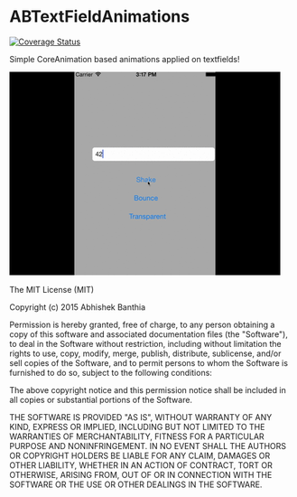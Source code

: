 # ABTextFieldAnimations

[![Coverage Status](https://coveralls.io/repos/Abhishaker17/ABTextFieldAnimations/badge.svg?branch=master&service=github)](https://coveralls.io/github/Abhishaker17/ABTextFieldAnimations?branch=master)

Simple CoreAnimation based animations applied on textfields!

![Sample Animations](https://github.com/Abhishaker17/ABTextFieldAnimations/blob/master/Animations.gif)

The MIT License (MIT)

Copyright (c) 2015 Abhishek Banthia

Permission is hereby granted, free of charge, to any person obtaining a copy
of this software and associated documentation files (the "Software"), to deal
in the Software without restriction, including without limitation the rights
to use, copy, modify, merge, publish, distribute, sublicense, and/or sell
copies of the Software, and to permit persons to whom the Software is
furnished to do so, subject to the following conditions:

The above copyright notice and this permission notice shall be included in all
copies or substantial portions of the Software.

THE SOFTWARE IS PROVIDED "AS IS", WITHOUT WARRANTY OF ANY KIND, EXPRESS OR
IMPLIED, INCLUDING BUT NOT LIMITED TO THE WARRANTIES OF MERCHANTABILITY,
FITNESS FOR A PARTICULAR PURPOSE AND NONINFRINGEMENT. IN NO EVENT SHALL THE
AUTHORS OR COPYRIGHT HOLDERS BE LIABLE FOR ANY CLAIM, DAMAGES OR OTHER
LIABILITY, WHETHER IN AN ACTION OF CONTRACT, TORT OR OTHERWISE, ARISING FROM,
OUT OF OR IN CONNECTION WITH THE SOFTWARE OR THE USE OR OTHER DEALINGS IN THE
SOFTWARE.

